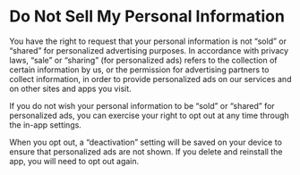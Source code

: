Do Not Sell My Personal Information
==============

You have the right to request that your personal information is not “sold” or “shared” for personalized advertising purposes.
In accordance with privacy laws, “sale” or “sharing” (for personalized ads) refers to the collection of certain information by us, or the permission for advertising partners to collect information, in order to provide personalized ads on our services and on other sites and apps you visit.

If you do not wish your personal information to be “sold” or “shared” for personalized ads, you can exercise your right to opt out at any time through the in-app settings.

When you opt out, a “deactivation” setting will be saved on your device to ensure that personalized ads are not shown.
If you delete and reinstall the app, you will need to opt out again.
